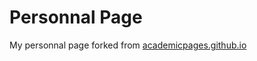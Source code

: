 # Personnal Page

My personnal page forked from [academicpages.github.io](https://academicpages.github.io)
